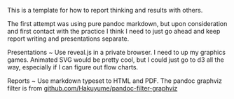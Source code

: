 This is a template for how to report thinking and results with others.

The first attempt was using pure pandoc markdown, but upon consideration and
first contact with the practice I think I need to just go ahead and keep
report writing and presentations separate.

Presentations
  ~ Use reveal.js in a private browser. I need to up my graphics games. 
    Animated SVG would be pretty cool, but I could just go to d3 all the way,
    especially if I can figure out flow charts.
   
Reports
  ~ Use markdown typeset to HTML and PDF.
    The pandoc graphviz filter is from [github.com/Hakuyume/pandoc-filter-graphviz](github.com/Hakuyume/pandoc-filter-graphviz)
